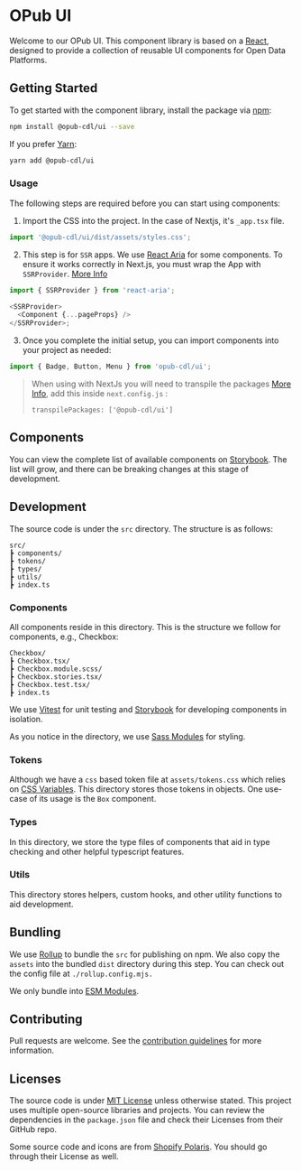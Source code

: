 # OPub UI

Welcome to our OPub UI. This component library is based on a [React](https://react.dev/), designed to provide a collection of reusable UI components for Open Data Platforms.

## Getting Started

To get started with the component library, install the package via [npm](https://www.npmjs.com/):

```bash
npm install @opub-cdl/ui --save
```

If you prefer [Yarn](https://yarnpkg.com/en/):

```bash
yarn add @opub-cdl/ui
```

### Usage

The following steps are required before you can start using components:

1. Import the CSS into the project. In the case of Nextjs, it's `_app.tsx` file.

```js
import '@opub-cdl/ui/dist/assets/styles.css';
```

2. This step is for `SSR` apps. We use [React Aria](https://react-spectrum.adobe.com/react-aria/) for some components. To ensure it works correctly in Next.js, you must wrap the App with `SSRProvider`. [More Info](https://react-spectrum.adobe.com/react-aria/ssr.html)

```js
import { SSRProvider } from 'react-aria';

<SSRProvider>
  <Component {...pageProps} />
</SSRProvider>;
```

3. Once you complete the initial setup, you can import components into your project as needed:

```js
import { Badge, Button, Menu } from 'opub-cdl/ui';
```

> When using with NextJs you will need to transpile the packages [More Info](https://nextjs.org/docs/advanced-features/compiler#module-transpilation), add this inside `next.config.js` :
>
> `transpilePackages: ['@opub-cdl/ui']`

## Components

You can view the complete list of available components on [Storybook](https://main--64004009fa0a900a3197549c.chromatic.com/). The list will grow, and there can be breaking changes at this stage of development.

## Development

The source code is under the `src` directory. The structure is as follows:

```
src/
┣ components/
┣ tokens/
┣ types/
┣ utils/
┣ index.ts
```

### Components

All components reside in this directory. This is the structure we follow for components, e.g., Checkbox:

```
Checkbox/
┣ Checkbox.tsx/
┣ Checkbox.module.scss/
┣ Checkbox.stories.tsx/
┣ Checkbox.test.tsx/
┣ index.ts
```

We use [Vitest](https://github.com/vitest-dev/vitest/) for unit testing and [Storybook](https://github.com/storybookjs/storybook) for developing components in isolation.

As you notice in the directory, we use [Sass Modules](https://sass-lang.com/documentation/modules) for styling.

### Tokens

Although we have a `css` based token file at `assets/tokens.css` which relies on [CSS Variables](https://developer.mozilla.org/en-US/docs/Web/CSS/Using_CSS_custom_properties). This directory stores those tokens in objects. One use-case of its usage is the `Box` component.

### Types

In this directory, we store the type files of components that aid in type checking and other helpful typescript features.

### Utils

This directory stores helpers, custom hooks, and other utility functions to aid development.

## Bundling

We use [Rollup](https://github.com/rollup) to bundle the `src` for publishing on npm. We also copy the `assets` into the bundled `dist` directory during this step. You can check out the config file at `./rollup.config.mjs.`

We only bundle into [ESM Modules](https://nodejs.org/api/esm.html).

## Contributing

Pull requests are welcome. See the [contribution guidelines](https://github.com/CivicDataLab/opub-mono/blob/main/CONTRIBUTING.md) for more information.

## Licenses

The source code is under [MIT License](https://github.com/CivicDataLab/opub-mono/blob/main/LICENSE) unless otherwise stated.
This project uses multiple open-source libraries and projects. You can review the dependencies in the `package.json` file and check their Licenses from their GitHub repo.

Some source code and icons are from [Shopify Polaris](https://github.dev/Shopify/polaris). You should go through their License as well.
